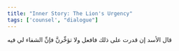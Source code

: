 ```yaml
---
title: "Inner Story: The Lion's Urgency"
tags: ['counsel', "dialogue"]
---
```


 قال الأسد إن قدرت على ذلك فافعل ولا تؤخِّرنَّ فإنِّ الشفاء لي فيه
